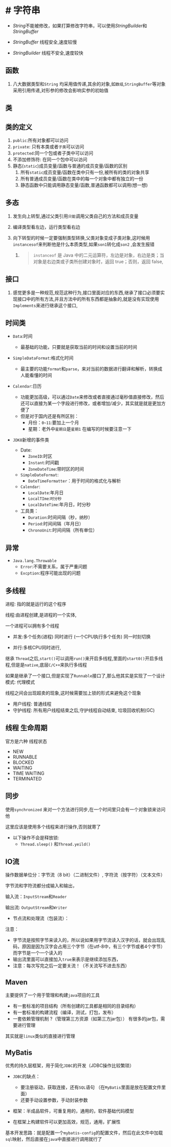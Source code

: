 # # 字符串

- $String$不能被修改，如果打算修改字符串，可以使用$StringBuilder$和$StringBuffer$

- $StringBuffer$ 线程安全,速度较慢

- $StringBuilder$ 线程不安全,速度较快

## 函数

1. 八大数据类型和`String` 均采用值传递,其余的对象,如`数组`,`StringBuffer`等对象采用引用传递,对形参的修改会影响实参的初始值

## 类

## 类的定义

1. `public`:所有对象都可以访问
2. `private`: 只有本类或者`子类`可以访问
3. `protected`:同一个包或者子类中可以访问
4. 不添加修饰符: 在同一个包中可以访问
5. 静态(`static`)成员变量/函数与普通的成员变量/函数的区别
   1. 所有`static`成员变量/函数在类中只有一份,被所有的类的对象共享
   2. 所有普通成员变量/函数在类中的每一个对象中都有独立的一份
   3. 静态函数中只能调用静态变量/函数,普通函数都可以调用(想一想)

## 多态

1. 发生向上转型,通过父类引用`只能`调用父类自己的方法和成员变量

2. 编译类型看左边，运行类型看右边

3. 向下转型的时候一定要强制类型转换,父类对象变成子类对象,这时候用`instancesof`来判断他是什么本质类型,如果`son1`转化成`son2` ,会发生报错

   1. > `instanceof` 是 Java 中的二元运算符，左边是对象，右边是类；当对象是右边类或子类所创建对象时，返回 true；否则，返回 false,

## 接口

1. 感觉更多是一种规范,规范这种行为,接口里面对应的东西,继承了接口必须要实现接口中的所有方法,并且方法中的所有东西都是抽象的,就是没有实现使用`Implements`来进行继承这个接口,

## 时间类

- `Data`:时间
  - 最基础的功能，只要就是获取当前的时间和设置当前的时间

- `SimpleDataFormat`:格式化时间
  - 最主要的功能`format`和`parse`，来对当前的数据进行翻译和解析，转换成人能看懂的时间

- `Calendar`:日历
  - 功能更加高级，可以通过`Date`来修改或者直接通过毫秒值直接修改，然后还可以直接为某一个字段进行修改，或者增加/减少，其实就是就是更加方便了
  - 但是对于国内还是有所区别：
    - 月份：`0~11`:要加上一个月
    - 星期：老外中`星期日`是`星期1` 在编写的时候要注意一下

- `JDK8`新增的事件类
  - Date:
    - `ZoneID`:时区
    - `Instant`:时间戳
    - `ZoneDateTime`:带时区的时间
  - `SimpleDateFormat`:
    - `DateTimeFormatter`：用于时间的格式化与解析
  - `Calendar`:
    - `LocalDate`:年月日
    - `LocalTIme`:`时分秒`
    - `LocalDateTime`:年月日，时分秒
  - 工具类：
    - `Duration`:时间间隔（秒，纳秒）
    - `Period`:时间间隔（年月日）
    - `ChronoUnit`:时间间隔（所有单位）

## 异常

- `Java.lang.Throwable`
  - `Error`:不需要关系，属于严重问题
  - `Excption`:程序可能出现的问题

## 多线程

进程: 指的就是运行的这个程序

线程:由进程创建,是进程的一个实体,

一个进程可以拥有多个线程

- 并发:多个任务(进程) 同时进行 (一个CPU执行多个任务) 同一时刻切换

- 并行:多核CPU同时进行,

继承 `Thread`之后,`start()`可以调用`run()`来开启多线程,里面的`start0()`开启多线程,但是是`native`,底层`C/C++`来执行多线程

如果是继承了一个接口,但是实现了`Runnable`接口了,那么他其实是实现了一个设计模式: 代理模式

线程之间会出现超卖的现象,这时候需要加上锁的形式来避免这个现象

- 用户线程:  普通线程
- 守护线程: 所有用户线程结束之后,守护线程自动结束, 垃圾回收机制(GC)

## 线程 生命周期

官方是六种 线程状态

- NEW
- RUNNABLE
- BLOCKED
- WAITING
- TIME WAITING
- TERMINATED

## 同步

使用`synchronized` 来对一个方法进行同步,在一个时间里只会有一个对象锁来访问他

这里应该是使用多个线程来进行操作,否则就寄了

- 以下操作不会是释放锁:
  - `Thread.sleep()` 和`Thread.yeild()`

## IO流

操作数据单位分：字节流（8 bit）（二进制文件）, 字符流（按字符）（文本文件）

字节流和字符流都分成输入和输出，

输入流：`InputStream`和`Reader`

输出流: `OutputStream`和`Writer`

- 节点流和处理流（包装流）：

注意：

- 字节流是按照字节来读入的，所以说如果用字节流读入汉字的话，就会出现乱码，原因是因为汉字会占用三个字节（在utf-8中，有三个字节或者4个字节）而字节是一个一个读入的
- 输出流里面可以直接加入`true`来表示是继续添加东西，
- 注意：每次写完之后一定要关流！（不关流写不进去东西）

## Maven

主要提供了一个用于管理和构建`java`项目的工具

- 有一套标准的项目结构（所有创建的工具都是相同的目录结构）
- 有一套标准的构建流程（编译，测试，打包，发布）
- 一套依赖管理机制 ?（管理第三方资源（如第三方jar包）） 有很多的jar包，需要进行管理

其实就是`linux`类似的直接进行管理

## MyBatis

优秀的持久层框架，用于简化`JDBC`的开发（JDBC操作比较繁琐）

- `JDBC`的缺点：
  - 要注册驱动，获取连接，还有`SQL`语句 （在`MyBatis`里面是放在配置文件里面）
  - 还要手动设置参数，手动封装参数

- 框架：半成品软件，可重复用的，通用的，软件基础代码模型
- 在框架上构建软件可以更加高效，规范，通用，扩展性

基本开发思路：就是配置一个`mybatis-config`的配置文件，然后在此文件中加载`sql`映射，然后直接在`java`中直接进行调用就行了
